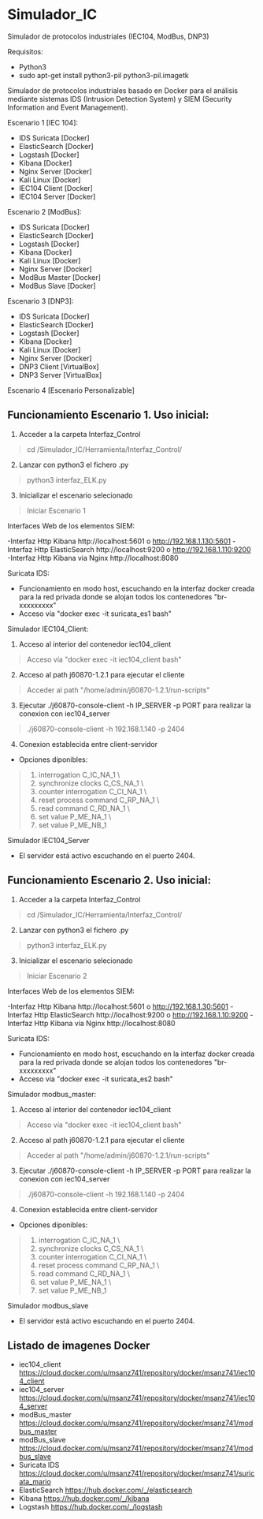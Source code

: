 # Simulador_IC
Simulador de protocolos industriales (IEC104, ModBus, DNP3)

Requisitos:
- Python3 
- sudo apt-get install python3-pil python3-pil.imagetk

Simulador de protocolos industriales basado en Docker para el análisis mediante sistemas IDS (Intrusion Detection System) y SIEM (Security Information and Event Management).

Escenario 1 [IEC 104]:

- IDS Suricata  [Docker]
- ElasticSearch [Docker]
- Logstash      [Docker]
- Kibana        [Docker]
- Nginx Server  [Docker]
- Kali Linux    [Docker]
- IEC104 Client [Docker]
- IEC104 Server [Docker]

Escenario 2 [ModBus]:

- IDS Suricata  [Docker]
- ElasticSearch [Docker]
- Logstash      [Docker]
- Kibana        [Docker]
- Kali Linux    [Docker]
- Nginx Server  [Docker]
- ModBus Master [Docker]
- ModBus Slave  [Docker]

Escenario 3 [DNP3]:

- IDS Suricata  [Docker]
- ElasticSearch [Docker]
- Logstash      [Docker]
- Kibana        [Docker]
- Kali Linux    [Docker]
- Nginx Server  [Docker]
- DNP3 Client   [VirtualBox]
- DNP3 Server   [VirtualBox]

Escenario 4 [Escenario Personalizable]


**Funcionamiento Escenario 1. Uso inicial:**
------------

1. Acceder a la carpeta Interfaz_Control
> cd /Simulador_IC/Herramienta/Interfaz_Control/
2. Lanzar con python3 el fichero .py
> python3 interfaz_ELK.py
3. Inicializar el escenario selecionado
> Iniciar Escenario 1

Interfaces Web de los elementos SIEM:

-Interfaz Http Kibana http://localhost:5601 o http://192.168.1.130:5601
-Interfaz Http ElasticSearch http://localhost:9200 o http://192.168.1.110:9200
-Interfaz Http Kibana via Nginx http://localhost:8080

Suricata IDS:

- Funcionamiento en modo host, escuchando en la interfaz docker creada para la red privada donde se alojan todos los contenedores "br-xxxxxxxxx"
- Acceso vía "docker exec -it suricata_es1 bash"

Simulador IEC104_Client:

1. Acceso al interior del contenedor iec104_client
> Acceso vía "docker exec -it iec104_client bash"
2. Acceso al path j60870-1.2.1 para ejecutar el cliente
> Acceder al path "/home/admin/j60870-1.2.1/run-scripts"
3. Ejecutar ./j60870-console-client -h IP_SERVER -p PORT para realizar la conexion con iec104_server
> ./j60870-console-client -h 192.168.1.140 -p 2404
4. Conexion establecida entre client-servidor
- Opciones diponibles:
> 1. interrogation C_IC_NA_1 \
> 2. synchronize clocks C_CS_NA_1 \
> 3. counter interrogation C_CI_NA_1 \
> 4. reset process command C_RP_NA_1 \
> 5. read command C_RD_NA_1 \
> 6. set value P_ME_NA_1 \
> 7. set value P_ME_NB_1

Simulador IEC104_Server

- El servidor está activo escuchando en el puerto 2404.

**Funcionamiento Escenario 2. Uso inicial:**
------------

1. Acceder a la carpeta Interfaz_Control
> cd /Simulador_IC/Herramienta/Interfaz_Control/
2. Lanzar con python3 el fichero .py
> python3 interfaz_ELK.py
3. Inicializar el escenario selecionado
> Iniciar Escenario 2

Interfaces Web de los elementos SIEM:

-Interfaz Http Kibana http://localhost:5601 o http://192.168.1.30:5601
-Interfaz Http ElasticSearch http://localhost:9200 o http://192.168.1.10:9200
-Interfaz Http Kibana via Nginx http://localhost:8080

Suricata IDS:

- Funcionamiento en modo host, escuchando en la interfaz docker creada para la red privada donde se alojan todos los contenedores "br-xxxxxxxxx"
- Acceso vía "docker exec -it suricata_es2 bash"

Simulador modbus_master:

1. Acceso al interior del contenedor iec104_client
> Acceso vía "docker exec -it iec104_client bash"
2. Acceso al path j60870-1.2.1 para ejecutar el cliente
> Acceder al path "/home/admin/j60870-1.2.1/run-scripts"
3. Ejecutar ./j60870-console-client -h IP_SERVER -p PORT para realizar la conexion con iec104_server
> ./j60870-console-client -h 192.168.1.140 -p 2404
4. Conexion establecida entre client-servidor
- Opciones diponibles:
> 1. interrogation C_IC_NA_1 \
> 2. synchronize clocks C_CS_NA_1 \
> 3. counter interrogation C_CI_NA_1 \
> 4. reset process command C_RP_NA_1 \
> 5. read command C_RD_NA_1 \
> 6. set value P_ME_NA_1 \
> 7. set value P_ME_NB_1

Simulador modbus_slave

- El servidor está activo escuchando en el puerto 2404.

**Listado de imagenes Docker**
------------

- iec104_client  https://cloud.docker.com/u/msanz741/repository/docker/msanz741/iec104_client
- iec104_server  https://cloud.docker.com/u/msanz741/repository/docker/msanz741/iec104_server
- modBus_master  https://cloud.docker.com/u/msanz741/repository/docker/msanz741/modbus_master
- modBus_slave   https://cloud.docker.com/u/msanz741/repository/docker/msanz741/modbus_slave
- Suricata IDS   https://cloud.docker.com/u/msanz741/repository/docker/msanz741/suricata_mario
- ElasticSearch  https://hub.docker.com/_/elasticsearch
- Kibana         https://hub.docker.com/_/kibana
- Logstash       https://hub.docker.com/_/logstash

